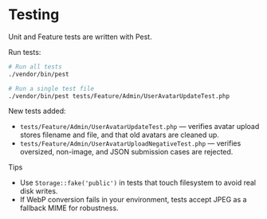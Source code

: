 # Testing

Unit and Feature tests are written with Pest.

Run tests:

```bash
# Run all tests
./vendor/bin/pest

# Run a single test file
./vendor/bin/pest tests/Feature/Admin/UserAvatarUpdateTest.php
```

New tests added:
- `tests/Feature/Admin/UserAvatarUpdateTest.php` — verifies avatar upload stores filename and file, and that old avatars are cleaned up.
- `tests/Feature/Admin/UserAvatarUploadNegativeTest.php` — verifies oversized, non-image, and JSON submission cases are rejected.

Tips
- Use `Storage::fake('public')` in tests that touch filesystem to avoid real disk writes.
- If WebP conversion fails in your environment, tests accept JPEG as a fallback MIME for robustness.
